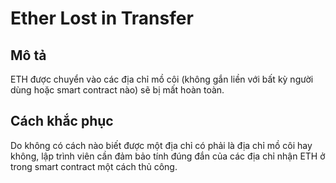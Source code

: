 # Ether Lost in Transfer

## Mô tả

ETH được chuyển vào các địa chỉ mồ côi (không gắn liền với bất kỳ người dùng hoặc smart contract nào) sẽ bị mất hoàn toàn.

## Cách khắc phục

Do không có cách nào biết được một địa chỉ có phải là địa chỉ mồ côi hay không, lập trình viên cần đảm bảo tính đúng đắn của các địa chỉ nhận ETH ở trong smart contract một cách thủ công.
